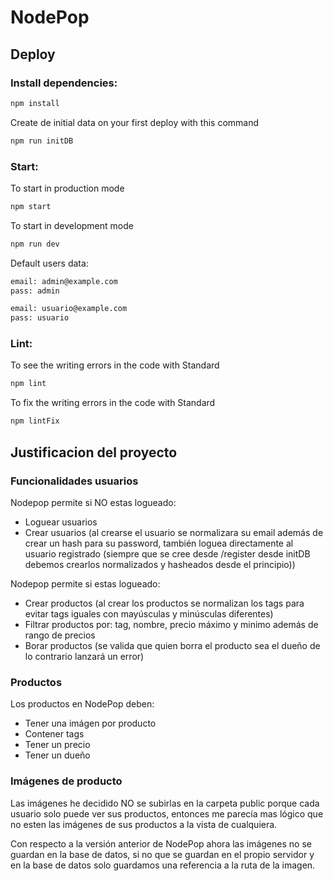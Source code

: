 # NodePop

## Deploy

### Install dependencies:

````sh
npm install
````
Create de initial data on your first deploy with this command
````sh
npm run initDB
````
### Start:

To start in production mode

````sh
npm start
````
To start in development mode

````sh
npm run dev
````

Default users data:
````sh
email: admin@example.com
pass: admin

email: usuario@example.com
pass: usuario
````
### Lint:

To see the writing errors in the code with Standard

````sh
npm lint
````
To fix the writing errors in the code with Standard

````sh
npm lintFix
````

## Justificacion del proyecto

### Funcionalidades usuarios

Nodepop permite si NO estas logueado:
- Loguear usuarios
- Crear usuarios (al crearse el usuario se normalizara su email además de crear un hash para su password, también loguea directamente al usuario registrado (siempre que se cree desde /register desde initDB debemos crearlos normalizados y hasheados desde el principio))

Nodepop permite si estas logueado:
- Crear productos (al crear los productos se normalizan los tags para evitar tags iguales con mayúsculas y minúsculas diferentes)
- Filtrar productos por: tag, nombre, precio máximo y minimo además de rango de precios 
- Borar productos (se valida que quien borra el producto sea el dueño de lo contrario lanzará un error)

### Productos
Los productos en NodePop deben:
- Tener una imágen por producto
- Contener tags
- Tener un precio
- Tener un dueño

### Imágenes de producto
Las imágenes he decidido NO se subirlas en la carpeta public porque cada usuario solo puede ver sus productos, entonces me parecía mas lógico que no esten las imágenes de sus productos a la vista de cualquiera.

Con respecto a la versión anterior de NodePop ahora las imágenes no se guardan en la base de datos, si no que se guardan en el propio servidor y en la base de datos solo guardamos una referencia a la ruta de la imagen.

